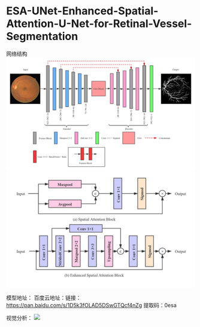 # ESA-UNet-Enhanced-Spatial-Attention-U-Net-for-Retinal-Vessel-Segmentation

网络结构
![](./seg1.png)
![](./seg2.png)

模型地址：
  百度云地址：链接：https://pan.baidu.com/s/1D5k3fOLAD5DSwGTQcf4nZg 
  提取码：0esa 


视觉分析：
![](./seg3.png)





